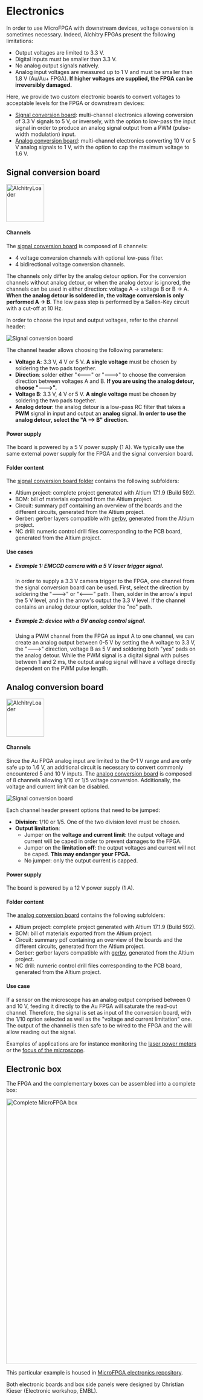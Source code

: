 # Electronics

In order to use MicroFPGA with downstream devices, voltage conversion is sometimes necessary. Indeed, Alchitry FPGAs present the following limitations:

- Output voltages are limited to 3.3 V.
- Digital inputs must be smaller than 3.3 V.
- No analog output signals natively.
- Analog input voltages are measured up to 1 V and must be smaller than 1.8 V (Au/Au+ FPGA). **If higher voltages are supplied, the FPGA can be irreversibly damaged.**

Here, we provide two custom electronic boards to convert voltages to acceptable levels for the FPGA or downstream devices:

- [Signal conversion board](https://github.com/mufpga/MicroFPGA-electronics/Signal_conversion_board): multi-channel electronics allowing conversion of 3.3 V signals to 5 V, or inversely, with the option to low-pass the input signal in order to produce an analog signal output from a PWM (pulse-width modulation) input.
- [Analog conversion board](https://github.com/mufpga/MicroFPGA-electronics/Analog_conversion_board): multi-channel electronics converting 10 V or 5 V analog signals to 1 V, with the option to cap the maximum voltage to 1.6 V.

## Signal conversion board

<img src="https://raw.githubusercontent.com/mufpga/MicroFPGA-electronics/main/Signal_conversion_board/SCB.jpg" alt="AlchitryLoader" width="100"/>

#### Channels

The [signal conversion board](https://github.com/mufpga/MicroFPGA-electronics/Signal_conversion_board) is composed of 8 channels:

- 4 voltage conversion channels with optional low-pass filter.
- 4 bidirectional voltage conversion channels.

The channels only differ by the analog detour option. For the conversion channels without analog detour, or when the analog detour is ignored, the channels can be used in either direction: voltage A -> voltage B or B ->  A. **When the analog detour is soldered in, the voltage conversion is only performed A -> B**. The low pass step is performed by a Sallen-Key circuit with a cut-off at 10 Hz. 

In order to choose the input and output voltages, refer to the channel header:

![Signal conversion board](https://raw.githubusercontent.com/mufpga/MicroFPGA-electronics/main/Signal_conversion_board/SCB_channel.jpg)

The channel header allows choosing the following parameters:

- **Voltage A**: 3.3 V, 4 V or 5 V. **A single voltage** must be chosen by soldering the two pads together.
- **Direction**: solder either "<---" or "--->" to choose the conversion direction between voltages A and B. **If you are using the analog detour, choose "--->".**
- **Voltage B**:  3.3 V, 4 V or 5 V. **A single voltage** must be chosen by soldering the two pads together.
- **Analog detour**: the analog detour is a low-pass RC filter that takes a **PWM** signal in input and output an **analog** signal. **In order to use the analog detour, select the "A --> B" direction.**

#### Power supply

The board is powered by a 5 V power supply (1 A). We typically use the same external power supply for the FPGA and the signal conversion board.

#### Folder content

The [signal conversion board folder](https://github.com/mufpga/MicroFPGA-electronics/Signal_conversion_board) contains the following subfolders:

- Altium project: complete project generated with Altium 17.1.9 (Build 592).
- BOM: bill of materials exported from the Altium project.
- Circuit: summary pdf containing an overview of the boards and the different circuits, generated from the Altium project.
- Gerber: gerber layers compatible with [gerbv](http://gerbv.sourceforge.net/), generated from the Altium project.
- NC drill: numeric control drill files corresponding to the PCB board, generated from the Altium project.

#### Use cases

- ##### Example 1: EMCCD camera with a 5 V laser trigger signal.

  In order to supply a 3.3 V camera trigger to the FPGA, one channel from the signal conversion board can be used. First, select the direction by soldering the "--->" or "<---" path. Then, solder in the arrow's input the 5 V level, and in the arrow's output the 3.3 V level. If the channel contains an analog detour option, solder the "no" path. 

- ##### Example 2: device with a 5V analog control signal.

  Using a PWM channel from the FPGA as input A to one channel, we can create an analog output between 0-5 V by setting the A voltage to 3.3 V, the "--->" direction, voltage B as 5 V and soldering both "yes" pads on the analog detour. While the PWM signal is a digital signal with pulses between 1 and 2 ms, the output analog signal will have a voltage directly dependent on the PWM pulse length.



## Analog conversion board

<img src="https://raw.githubusercontent.com/mufpga/MicroFPGA-electronics/main/Analog_conversion_board/ACB.jpg" alt="AlchitryLoader" width="100"/>

#### Channels

Since the Au FPGA analog input are limited to the 0-1 V range and are only safe up to 1.6 V, an additional circuit is necessary to convert commonly encountered 5 and 10 V inputs. The [analog conversion board](https://github.com/mufpga/MicroFPGA-electronics/Analog_conversion_board) is composed of 8 channels allowing 1/10 or 1/5 voltage conversion. Additionally, the voltage and current limit can be disabled.

![Signal conversion board](https://raw.githubusercontent.com/mufpga/MicroFPGA-electronics/main/Analog_conversion_board/ACB_channel.jpg)

Each channel header present options that need to be jumped:

- **Division**: 1/10 or 1/5. One of the two division level must be chosen. 
- **Output limitation**: 
  - Jumper on the **voltage and current limit**: the output voltage and current will be caped in order to prevent damages to the FPGA.
  - Jumper on the **limitation off**: the output voltages and current will not be caped. **This may endanger your FPGA.**
  - No jumper: only the output current is capped.

#### Power supply

The board is powered by a 12 V power supply (1 A).

#### Folder content

The [analog conversion board](https://github.com/mufpga/MicroFPGA-electronics/Analog_conversion_board) contains the following subfolders:

- Altium project: complete project generated with Altium 17.1.9 (Build 592).
- BOM: bill of materials exported from the Altium project.
- Circuit: summary pdf containing an overview of the boards and the different circuits, generated from the Altium project.
- Gerber: gerber layers compatible with [gerbv](http://gerbv.sourceforge.net/), generated from the Altium project.
- NC drill: numeric control drill files corresponding to the PCB board, generated from the Altium project.

#### Use case

If a sensor on the microscope has an analog output comprised between 0 and 10 V, feeding it directly to the Au FPGA will saturate the read-out channel. Therefore, the signal is set as input of the conversion board, with the 1/10 option selected as well as the "voltage and current limitation" one. The output of the channel is then safe to be wired to the FPGA and the will allow reading out the signal.

Examples of applications are for instance monitoring the [laser power meters](https://github.com/ries-lab/RiesPieces/tree/master/Electronics/Powermeter) or the [focus of the microscope](https://github.com/ries-lab/RiesPieces/tree/master/Microscopy/Focus-locking). 

## Electronic box

The FPGA and the complementary boxes can be assembled into a complete box:

<img src="img/box_small.jpg" alt="Complete MicroFPGA box" width="700"/>

This particular example is housed in [MicroFPGA electronics repository](https://github.com/mufpga/MicroFPGA-electronics).

Both electronic boards and box side panels were designed by Christian Kieser (Electronic workshop, EMBL). 
